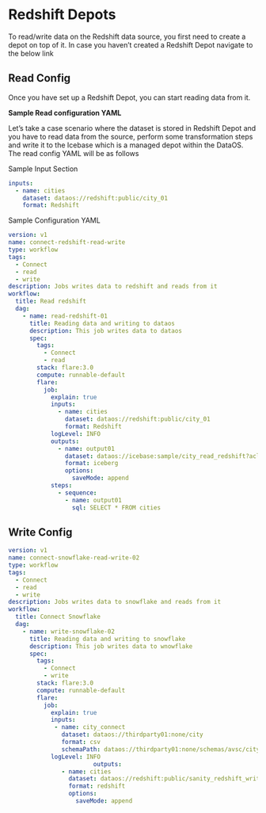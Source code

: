 # Redshift Depots


To read/write data on the Redshift data source, you first need to create a depot on top of it. In case you haven’t created a Redshift Depot navigate to the below link

## Read Config

Once you have set up a Redshift Depot, you can start reading data from it. 


**Sample Read configuration YAML**

Let’s take a case scenario where the dataset is stored in Redshift Depot and you have to read data from the source, perform some transformation steps and write it to the Icebase which is a managed depot within the DataOS. The read config YAML will be as follows

Sample Input Section

```yaml
inputs:
  - name: cities
    dataset: dataos://redshift:public/city_01
    format: Redshift
```
Sample Configuration YAML

```yaml
version: v1
name: connect-redshift-read-write
type: workflow
tags:
  - Connect
  - read
  - write
description: Jobs writes data to redshift and reads from it
workflow:
  title: Read redshift
  dag:
    - name: read-redshift-01
      title: Reading data and writing to dataos
      description: This job writes data to dataos
      spec:
        tags:
          - Connect
          - read
        stack: flare:3.0
        compute: runnable-default
        flare:
          job:
            explain: true
            inputs:
              - name: cities
                dataset: dataos://redshift:public/city_01
                format: Redshift
            logLevel: INFO
            outputs:
              - name: output01
                dataset: dataos://icebase:sample/city_read_redshift?acl=rw
                format: iceberg
                options:
                  saveMode: append
            steps:
              - sequence:
                - name: output01
                  sql: SELECT * FROM cities
```

## Write Config

```yaml
version: v1
name: connect-snowflake-read-write-02
type: workflow
tags:
  - Connect
  - read
  - write
description: Jobs writes data to snowflake and reads from it
workflow:
  title: Connect Snowflake
  dag:
    - name: write-snowflake-02
      title: Reading data and writing to snowflake
      description: This job writes data to wnowflake
      spec:
        tags:
          - Connect
          - write
        stack: flare:3.0
        compute: runnable-default
        flare:
          job:
            explain: true
            inputs:
             - name: city_connect
               dataset: dataos://thirdparty01:none/city
               format: csv
               schemaPath: dataos://thirdparty01:none/schemas/avsc/city.avsc
            logLevel: INFO
						outputs:
	           - name: cities
	             dataset: dataos://redshift:public/sanity_redshift_write?acl=rw
	             format: redshift
	             options:
	               saveMode: append
```
